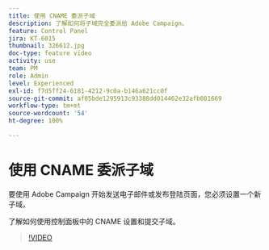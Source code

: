```yaml
---
title: 使用 CNAME 委派子域
description: 了解如何将子域完全委派给 Adobe Campaign。
feature: Control Panel
jira: KT-6015
thumbnail: 326612.jpg
doc-type: feature video
activity: use
team: PM
role: Admin
level: Experienced
exl-id: f7d5ff24-6181-4212-9c0a-b146a621cc0f
source-git-commit: af05bde1295913c93388dd014462e32afb081669
workflow-type: tm+mt
source-wordcount: '54'
ht-degree: 100%

---
```


# 使用 CNAME 委派子域

要使用 Adobe Campaign 开始发送电子邮件或发布登陆页面，您必须设置一个新子域。

了解如何使用控制面板中的 CNAME 设置和提交子域。

>[!VIDEO](https://video.tv.adobe.com/v/326612?quality=12&learn=0n)
